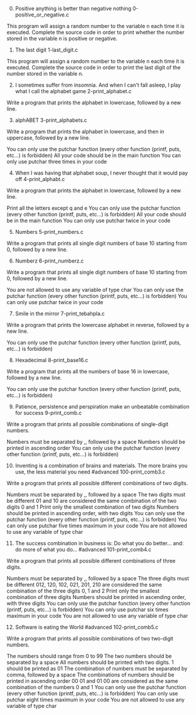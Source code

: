 
0. Positive anything is better than negative nothing
0-positive_or_negative.c

This program will assign a random number to the variable n each time it is executed. Complete the source code in order to print whether the number stored in the variable n is positive or negative.


1. The last digit
1-last_digit.c


This program will assign a random number to the variable n each time it is executed. Complete the source code in order to print the last digit of the number stored in the variable n.


2. I sometimes suffer from insomnia. And when I can't fall asleep, I play what I call the alphabet game
2-print_alphabet.c

Write a program that prints the alphabet in lowercase, followed by a new line.


3. alphABET
3-print_alphabets.c

Write a program that prints the alphabet in lowercase, and then in uppercase, followed by a new line.

You can only use the putchar function (every other function (printf, puts, etc…) is forbidden)
All your code should be in the main function
You can only use putchar three times in your code


4. When I was having that alphabet soup, I never thought that it would pay off
 4-print_alphabt.c

Write a program that prints the alphabet in lowercase, followed by a new line.

Print all the letters except q and e
You can only use the putchar function (every other function (printf, puts, etc…) is forbidden)
All your code should be in the main function
You can only use putchar twice in your code

5. Numbers
5-print_numbers.c

Write a program that prints all single digit numbers of base 10 starting from 0, followed by a new line.



6. Numberz
6-print_numberz.c

Write a program that prints all single digit numbers of base 10 starting from 0, followed by a new line.

You are not allowed to use any variable of type char
You can only use the putchar function (every other function (printf, puts, etc…) is forbidden)
You can only use putchar twice in your code



7. Smile in the mirror
7-print_tebahpla.c

Write a program that prints the lowercase alphabet in reverse, followed by a new line.

You can only use the putchar function (every other function (printf, puts, etc…) is forbidden)


8. Hexadecimal
8-print_base16.c

Write a program that prints all the numbers of base 16 in lowercase, followed by a new line.

You can only use the putchar function (every other function (printf, puts, etc…) is forbidden)


9. Patience, persistence and perspiration make an unbeatable combination for success
9-print_comb.c

Write a program that prints all possible combinations of single-digit numbers.

Numbers must be separated by ,, followed by a space
Numbers should be printed in ascending order
You can only use the putchar function (every other function (printf, puts, etc…) is forbidden)

10. Inventing is a combination of brains and materials. The more brains you use, the less material you need
#advanced 100-print_comb3.c

Write a program that prints all possible different combinations of two digits.

Numbers must be separated by ,, followed by a space
The two digits must be different
01 and 10 are considered the same combination of the two digits 0 and 1
Print only the smallest combination of two digits
Numbers should be printed in ascending order, with two digits
You can only use the putchar function (every other function (printf, puts, etc…) is forbidden)
You can only use putchar five times maximum in your code
You are not allowed to use any variable of type char



11. The success combination in business is: Do what you do better... and: do more of what you do...
#advanced  101-print_comb4.c

Write a program that prints all possible different combinations of three digits.

Numbers must be separated by ,, followed by a space
The three digits must be different
012, 120, 102, 021, 201, 210 are considered the same combination of the three digits 0, 1 and 2
Print only the smallest combination of three digits
Numbers should be printed in ascending order, with three digits
You can only use the putchar function (every other function (printf, puts, etc…) is forbidden)
You can only use putchar six times maximum in your code
You are not allowed to use any variable of type char


12. Software is eating the World
#advanced
 102-print_comb5.c

Write a program that prints all possible combinations of two two-digit numbers.

The numbers should range from 0 to 99
The two numbers should be separated by a space
All numbers should be printed with two digits. 1 should be printed as 01
The combination of numbers must be separated by comma, followed by a space
The combinations of numbers should be printed in ascending order
00 01 and 01 00 are considered as the same combination of the numbers 0 and 1
You can only use the putchar function (every other function (printf, puts, etc…) is forbidden)
You can only use putchar eight times maximum in your code
You are not allowed to use any variable of type char

